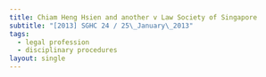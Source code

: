 ```yaml
---
title: Chiam Heng Hsien and another v Law Society of Singapore
subtitle: "[2013] SGHC 24 / 25\_January\_2013"
tags:
  - legal profession
  - disciplinary procedures
layout: single
---
```


